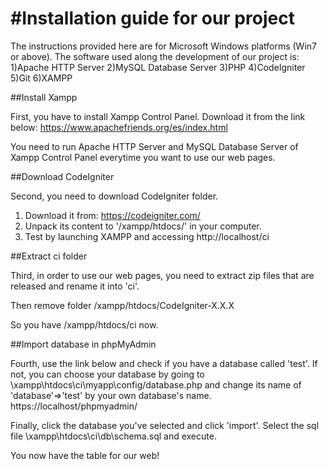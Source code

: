#Installation guide for our project
===============

The instructions provided here are for Microsoft Windows platforms (Win7 or above).
The software used along the development of our project is:
1)Apache HTTP Server
2)MySQL Database Server
3)PHP
4)CodeIgniter
5)Git
6)XAMPP

##Install Xampp

First, you have to install Xampp Control Panel. Download it from the link below:
https://www.apachefriends.org/es/index.html

You need to run Apache HTTP Server and MySQL Database Server of Xampp Control Panel everytime you want to use our web pages.

##Download CodeIgniter

Second, you need to download CodeIgniter folder.

1. Download it from: https://codeigniter.com/
2. Unpack its content to '/xampp/htdocs/' in your computer.
3. Test by launching XAMPP and accessing http://localhost/ci

##Extract ci folder

Third, in order to use our web pages, you need to extract zip files that are released and rename it into 'ci'.

Then remove folder /xampp/htdocs/CodeIgniter-X.X.X

So you have /xampp/htdocs/ci now.

##Import database in phpMyAdmin

Fourth, use the link below and check if you have a database called 'test'. If not, you can choose your database by going to \xampp\htdocs\ci\myapp\config/database.php and change its name of 'database'=>'test' by your own database's name.
https://localhost/phpmyadmin/

Finally, click the database you've selected and click 'import'.
Select the sql file \xampp\htdocs\ci\db\schema.sql and execute.

You now have the table for our web!